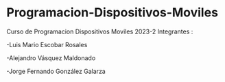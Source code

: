 # Programacion-Dispositivos-Moviles
Curso de Programacion Dispositivos Moviles 2023-2
Integrantes :

  -Luis Mario Escobar Rosales
  
  -Alejandro Vásquez Maldonado
  
  -Jorge Fernando González Galarza 
